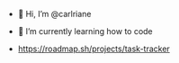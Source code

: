 - 👋 Hi, I’m @carlriane
- 🌱 I’m currently learning how to code

- https://roadmap.sh/projects/task-tracker

<!---
carlriane/carlriane is a ✨ special ✨ repository because its `README.md` (this file) appears on your GitHub profile.
You can click the Preview link to take a look at your changes.
--->
